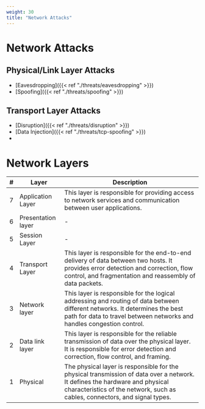 ```yaml
---
weight: 30
title: "Network Attacks"
---
```


# Network Attacks

## Physical/Link Layer Attacks

- [Eavesdropping]({{< ref "./threats/eavesdropping" >}})
- [Spoofing]({{< ref "./threats/spoofing" >}})

## Transport Layer Attacks

- [Disruption]({{< ref "./threats/disruption" >}})
- [Data Injection]({{< ref "./threats/tcp-spoofing" >}})
-

# Network Layers

| # | Layer | Description |
| - | ----- | ----------- |
| 7 | Application Layer | This layer is responsible for providing access to network services and communication between user applications. |
| 6 | Presentation layer | - |
| 5 | Session Layer | - |
| 4 | Transport Layer | This layer is responsible for the end-to-end delivery of data between two hosts. It provides error detection and correction, flow control, and fragmentation and reassembly of data packets.  |
| 3 | Network layer | This layer is responsible for the logical addressing and routing of data between different networks. It determines the best path for data to travel between networks and handles congestion control. |
| 2 | Data link layer| This layer is responsible for the reliable transmission of data over the physical layer. It is responsible for error detection and correction, flow control, and framing.|
| 1 | Physical | The physical layer is responsible for the physical transmission of data over a network. It defines the hardware and physical characteristics of the network, such as cables, connectors, and signal types. |
